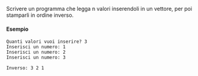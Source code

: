 Scrivere un programma che legga n valori inserendoli in un vettore, per poi stamparli in ordine inverso.

#### Esempio

```plaintext
Quanti valori vuoi inserire? 3
Inserisci un numero: 1
Inserisci un numero: 2
Inserisci un numero: 3

Inverso: 3 2 1
```